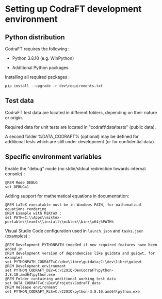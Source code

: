 Setting up CodraFT development environment
==========================================

Python distribution
-------------------

CodraFT requires the following :

* Python 3.8.10 (e.g. WinPython)

* Additional Python packages

Installing all required packages :

    pip install --upgrade -r dev\requirements.txt

Test data
---------

CodraFT test data are located in different folders, depending on their nature or origin.

Required data for unit tests are located in "codraft\data\tests" (public data).

A second folder %DATA_CODRAFT% (optional) may be defined for additional tests which are
still under development (or for confidential data).

Specific environment variables
------------------------------

Enable the "debug" mode (no stdin/stdout redirection towards internal console) :

    @REM Mode DEBUG
    set DEBUG=1

Adding support for mathematical equations in documentation:

    @REM LaTeX executable must be in Windows PATH, for mathematical equations rendering
    @REM Example with MiKTeX :
    set PATH=C:\\Apps\\miktex-portable\\texmfs\\install\\miktex\\bin\\x64;%PATH%

Visual Studio Code configuration used in `launch.json` and `tasks.json`
(examples) :

    @REM Development PYTHONPATH (needed if new required features have been added in
    @REM development version of dependencies like guidata and guiqwt, for example)
    set PYTHONPATH_CODRAFT=C:\dev\libre\guidata;C:\dev\libre\guiqwt
    @REM Development environment
    set PYTHON_CODRAFT_DEV=C:\C2OIQ-DevCodraFT\python-3.8.10.amd64\python.exe
    @REM Folder containing additional working test data
    set DATA_CODRAFT=C:\Dev\Projets\CodraFT_data
    @REM Release environment
    set PYTHON_CODRAFT_RLS=C:\C2OIQ\python-3.8.10.amd64\python.exe
